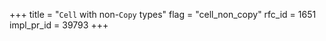 +++
title = "`Cell` with non-`Copy` types"
flag = "cell_non_copy"
rfc_id = 1651
impl_pr_id = 39793
+++
